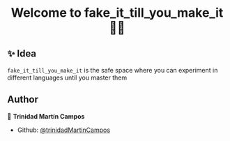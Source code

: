 <h1 align="center">Welcome to fake_it_till_you_make_it 💪🏼</h1>

## ✨ Idea

`fake_it_till_you_make_it` is the safe space where you can experiment in different languages until you master them

## Author

👤 **Trinidad Martín Campos**

- Github: [@trinidadMartinCampos](https://github.com/trinidadMartinCampos)
